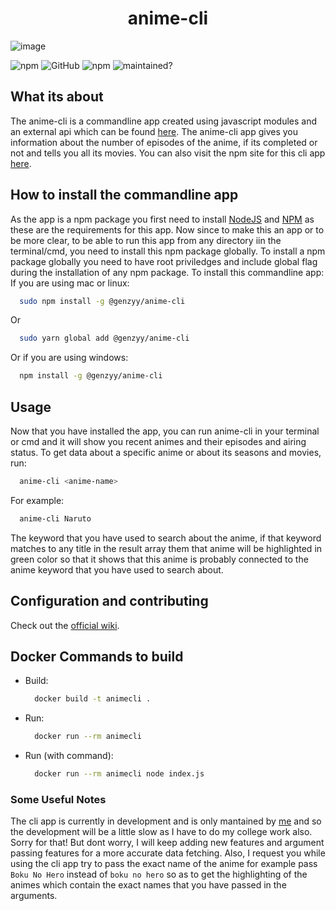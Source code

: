 <div align="center">
  <h1>anime-cli</h1>
 </div>
 
![image](./assets/anime-cli.png)

![npm](https://img.shields.io/npm/v/@genzyy/anime-cli?color=pink&style=for-the-badge)
![GitHub](https://img.shields.io/github/license/genzyy/anime-cli?style=for-the-badge)
![npm](https://img.shields.io/npm/dw/@genzyy/anime-cli?color=orange&style=for-the-badge)
![maintained?](https://img.shields.io/badge/maintained%3F-YES-important?style=for-the-badge)

## What its about

The anime-cli is a commandline app created using javascript modules and an external api which can be found [here](https://jikan.moe/).
The anime-cli app gives you information about the number of episodes of the anime, if its completed or not and tells you all its movies.
You can also visit the npm site for this cli app [here](https://www.npmjs.com/package/@genzyy/anime-cli).

## How to install the commandline app

As the app is a npm package you first need to install [NodeJS](https://nodejs.org/en/) and [NPM](https://www.npmjs.com/get-npm) as these are the requirements for this app.
Now since to make this an app or to be more clear, to be able to run this app from any directory iin the terminal/cmd, you need to install this npm package globally.
To install a npm package globally you need to have root priviledges and include global flag during the installation of any npm package.
To install this commandline app:
<br>
If you are using mac or linux:

```bash
  sudo npm install -g @genzyy/anime-cli
```

Or

```bash
  sudo yarn global add @genzyy/anime-cli
```

Or if you are using windows:

```bash
  npm install -g @genzyy/anime-cli
```

## Usage

Now that you have installed the app, you can run anime-cli in your terminal or cmd and it will show you recent animes and their episodes and airing status.
To get data about a specific anime or about its seasons and movies, run:

```bash
  anime-cli <anime-name>
```

For example:

```bash
  anime-cli Naruto
```

The keyword that you have used to search about the anime, if that keyword matches to any title in the result array them that anime will be highlighted in green color so that it shows that this anime is probably connected to the anime keyword that you have used to search about.

## Configuration and contributing

Check out the [official wiki](https://github.com/genzyy/anime-cli/wiki).

## Docker Commands to build

- Build:
  ```bash
    docker build -t animecli .
  ```
- Run:
  ```bash
    docker run --rm animecli
  ```
- Run (with command):
  ```bash
    docker run --rm animecli node index.js
  ```

### Some Useful Notes

The cli app is currently in development and is only mantained by [me](https://github.com/genzyy) and so the development will be a little slow as I have to do my college work also.
Sorry for that!
But dont worry, I will keep adding new features and argument passing features for a more accurate data fetching.
Also, I request you while using the cli app try to pass the exact name of the anime for example pass `Boku No Hero` instead of `boku no hero` so as to get the highlighting of the animes which contain the exact names that you have passed in the arguments.
